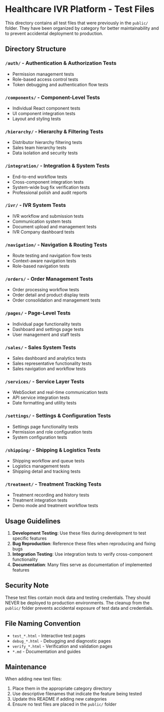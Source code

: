 # Healthcare IVR Platform - Test Files

This directory contains all test files that were previously in the `public/` folder. They have been organized by category for better maintainability and to prevent accidental deployment to production.

## Directory Structure

### `/auth/` - Authentication & Authorization Tests
- Permission management tests
- Role-based access control tests
- Token debugging and authentication flow tests

### `/components/` - Component-Level Tests
- Individual React component tests
- UI component integration tests
- Layout and styling tests

### `/hierarchy/` - Hierarchy & Filtering Tests
- Distributor hierarchy filtering tests
- Sales team hierarchy tests
- Data isolation and security tests

### `/integration/` - Integration & System Tests
- End-to-end workflow tests
- Cross-component integration tests
- System-wide bug fix verification tests
- Professional polish and audit reports

### `/ivr/` - IVR System Tests
- IVR workflow and submission tests
- Communication system tests
- Document upload and management tests
- IVR Company dashboard tests

### `/navigation/` - Navigation & Routing Tests
- Route testing and navigation flow tests
- Context-aware navigation tests
- Role-based navigation tests

### `/orders/` - Order Management Tests
- Order processing workflow tests
- Order detail and product display tests
- Order consolidation and management tests

### `/pages/` - Page-Level Tests
- Individual page functionality tests
- Dashboard and settings page tests
- User management and staff tests

### `/sales/` - Sales System Tests
- Sales dashboard and analytics tests
- Sales representative functionality tests
- Sales navigation and workflow tests

### `/services/` - Service Layer Tests
- WebSocket and real-time communication tests
- API service integration tests
- Date formatting and utility tests

### `/settings/` - Settings & Configuration Tests
- Settings page functionality tests
- Permission and role configuration tests
- System configuration tests

### `/shipping/` - Shipping & Logistics Tests
- Shipping workflow and queue tests
- Logistics management tests
- Shipping detail and tracking tests

### `/treatment/` - Treatment Tracking Tests
- Treatment recording and history tests
- Treatment integration tests
- Demo mode and treatment workflow tests

## Usage Guidelines

1. **Development Testing**: Use these files during development to test specific features
2. **Bug Reproduction**: Reference these files when reproducing and fixing bugs
3. **Integration Testing**: Use integration tests to verify cross-component functionality
4. **Documentation**: Many files serve as documentation of implemented features

## Security Note

These test files contain mock data and testing credentials. They should NEVER be deployed to production environments. The cleanup from the `public/` folder prevents accidental exposure of test data and credentials.

## File Naming Convention

- `test_*.html` - Interactive test pages
- `debug_*.html` - Debugging and diagnostic pages
- `verify_*.html` - Verification and validation pages
- `*.md` - Documentation and guides

## Maintenance

When adding new test files:
1. Place them in the appropriate category directory
2. Use descriptive filenames that indicate the feature being tested
3. Update this README if adding new categories
4. Ensure no test files are placed in the `public/` folder